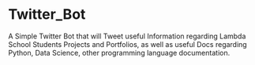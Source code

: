 # Twitter_Bot
A Simple Twitter Bot that will Tweet useful Information regarding Lambda School Students Projects and Portfolios, as well as useful Docs regarding Python, Data Science, other programming language documentation.
